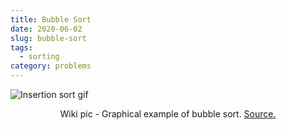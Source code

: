 ```yaml
---
title: Bubble Sort
date: 2020-06-02
slug: bubble-sort
tags:
  - sorting
category: problems
---
```


<img style='display: block; margin: 0 auto;' src='https://upload.wikimedia.org/wikipedia/commons/c/c8/Bubble-sort-example-300px.gif' alt='Insertion sort gif'/>

<span style="display:block; text-align: center;">Wiki pic - Graphical example of bubble sort. [Source.](https://en.wikipedia.org/wiki/Bubble_sort)</span>

<!-- embed:bubble_sort.js -->
